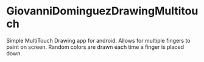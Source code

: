 # GiovanniDominguezDrawingMultitouch
Simple MultiTouch Drawing app for android. Allows for multiple fingers to paint on screen. Random colors are drawn each time a finger is placed down.
